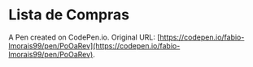 # Lista de Compras

A Pen created on CodePen.io. Original URL: [https://codepen.io/fabio-lmorais99/pen/PoOaRev](https://codepen.io/fabio-lmorais99/pen/PoOaRev).


